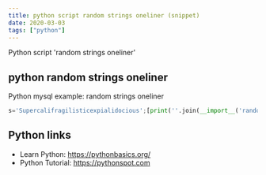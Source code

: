 ```yaml
---
title: python script random strings oneliner (snippet)
date: 2020-03-03
tags: ["python"]
---
```

Python script 'random strings oneliner'


## python random strings oneliner

Python mysql example: random strings oneliner

```python
s='Supercalifragilisticexpialidocious';[print(''.join(__import__('random').sample(s,len(s)))) for _ in s]

```

## Python links

- Learn Python: https://pythonbasics.org/
- Python Tutorial: https://pythonspot.com
